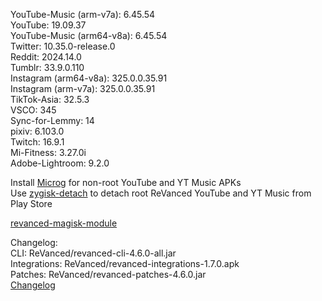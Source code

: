 YouTube-Music (arm-v7a): 6.45.54  
YouTube: 19.09.37  
YouTube-Music (arm64-v8a): 6.45.54  
Twitter: 10.35.0-release.0  
Reddit: 2024.14.0  
Tumblr: 33.9.0.110  
Instagram (arm64-v8a): 325.0.0.35.91  
Instagram (arm-v7a): 325.0.0.35.91  
TikTok-Asia: 32.5.3  
VSCO: 345  
Sync-for-Lemmy: 14  
pixiv: 6.103.0  
Twitch: 16.9.1  
Mi-Fitness: 3.27.0i  
Adobe-Lightroom: 9.2.0  

Install [Microg](https://github.com/ReVanced/GmsCore/releases) for non-root YouTube and YT Music APKs  
Use [zygisk-detach](https://github.com/j-hc/zygisk-detach) to detach root ReVanced YouTube and YT Music from Play Store  

[revanced-magisk-module](https://github.com/j-hc/revanced-magisk-module)  

Changelog:  
CLI: ReVanced/revanced-cli-4.6.0-all.jar  
Integrations: ReVanced/revanced-integrations-1.7.0.apk  
Patches: ReVanced/revanced-patches-4.6.0.jar  
[Changelog](https://github.com/ReVanced/revanced-patches/releases/tag/v4.6.0)  
